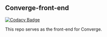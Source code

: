 ## Converge-front-end

[![Codacy Badge](https://api.codacy.com/project/badge/Grade/99e29caaf30b47159738357110427519)](https://app.codacy.com/gh/BuildForSDGCohort2/Team-315-group-a-frontend?utm_source=github.com&utm_medium=referral&utm_content=BuildForSDGCohort2/Team-315-group-a-frontend&utm_campaign=Badge_Grade_Settings)

This repo serves as the front-end for Converge.